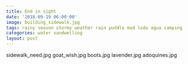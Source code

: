 ```yaml
---
title: End in sight
date: '2018-09-19 06:00:00'
image: building_sidewalk.jpg
tags: rainy season stormy weather rain puddle mud lodo agua camping
categories: water vandwelling
layout: post
---
```


sidewalk_need.jpg
goat_wish.jpg
boots.jpg
lavender.jpg
adoquines.jpg